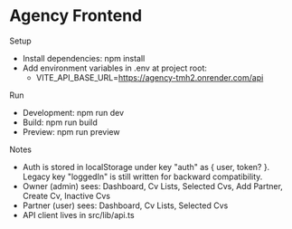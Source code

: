 # Agency Frontend

Setup
- Install dependencies: npm install
- Add environment variables in .env at project root:
  - VITE_API_BASE_URL=https://agency-tmh2.onrender.com/api

Run
- Development: npm run dev
- Build: npm run build
- Preview: npm run preview

Notes
- Auth is stored in localStorage under key "auth" as { user, token? }. Legacy key "loggedIn" is still written for backward compatibility.
- Owner (admin) sees: Dashboard, Cv Lists, Selected Cvs, Add Partner, Create Cv, Inactive Cvs
- Partner (user) sees: Dashboard, Cv Lists, Selected Cvs
- API client lives in src/lib/api.ts
